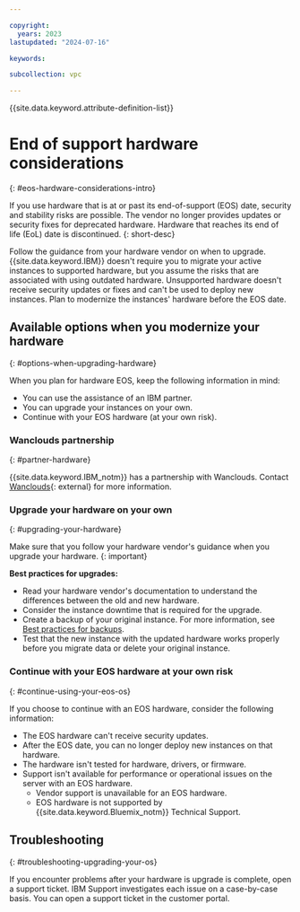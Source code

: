 ```yaml
---

copyright:
  years: 2023
lastupdated: "2024-07-16"

keywords:

subcollection: vpc

---
```


{{site.data.keyword.attribute-definition-list}}

# End of support hardware considerations
{: #eos-hardware-considerations-intro}

If you use hardware that is at or past its end-of-support (EOS) date, security and stability risks are possible. The vendor no longer provides updates or security fixes for deprecated hardware. Hardware that reaches its end of life (EoL) date is discontinued.
{: short-desc}

Follow the guidance from your hardware vendor on when to upgrade. {{site.data.keyword.IBM}} doesn't require you to migrate your active instances to supported hardware, but you assume the risks that are associated with using outdated hardware. Unsupported hardware doesn't receive security updates or fixes and can't be used to deploy new instances. Plan to modernize the instances' hardware before the EOS date.

## Available options when you modernize your hardware
{: #options-when-upgrading-hardware}

When you plan for hardware EOS, keep the following information in mind:

* You can use the assistance of an IBM partner.
* You can upgrade your instances on your own.
* Continue with your EOS hardware (at your own risk).

### Wanclouds partnership
{: #partner-hardware}

{{site.data.keyword.IBM_notm}} has a partnership with Wanclouds. Contact [Wanclouds](https://wanclouds.net/){: external} for more information.

### Upgrade your hardware on your own
{: #upgrading-your-hardware}

   Make sure that you follow your hardware vendor's guidance when you upgrade your hardware.
   {: important}

**Best practices for upgrades:**

- Read your hardware vendor's documentation to understand the differences between the old and new hardware.
- Consider the instance downtime that is required for the upgrade.
- Create a backup of your original instance. For more information, see [Best practices for backups](/docs/vpc?topic=vpc-backups-vpc-best-practices&interface=ui).
- Test that the new instance with the updated hardware works properly before you migrate data or delete your original instance.

### Continue with your EOS hardware at your own risk
{: #continue-using-your-eos-os}

If you choose to continue with an EOS hardware, consider the following information:

- The EOS hardware can't receive security updates.
- After the EOS date, you can no longer deploy new instances on that hardware.
- The hardware isn't tested for hardware, drivers, or firmware.
- Support isn't available for performance or operational issues on the server with an EOS hardware.
   - Vendor support is unavailable for an EOS hardware.
   - EOS hardware is not supported by {{site.data.keyword.Bluemix_notm}} Technical Support.

## Troubleshooting
{: #troubleshooting-upgrading-your-os}

If you encounter problems after your hardware is upgrade is complete, open a support ticket. IBM Support investigates each issue on a
case-by-case basis. You can open a support ticket in the customer portal.
